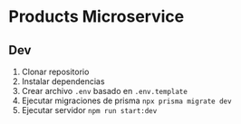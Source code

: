 # Products Microservice

## Dev

1. Clonar repositorio
2. Instalar dependencias
3. Crear archivo ``.env`` basado en ``.env.template``
4. Ejecutar migraciones de prisma ``npx prisma migrate dev``
5. Ejecutar servidor ``npm run start:dev``